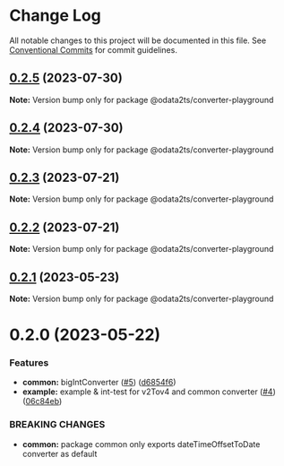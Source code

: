 # Change Log

All notable changes to this project will be documented in this file.
See [Conventional Commits](https://conventionalcommits.org) for commit guidelines.

## [0.2.5](https://github.com/odata2ts/converter/compare/@odata2ts/converter-playground@0.2.4...@odata2ts/converter-playground@0.2.5) (2023-07-30)

**Note:** Version bump only for package @odata2ts/converter-playground





## [0.2.4](https://github.com/odata2ts/converter/compare/@odata2ts/converter-playground@0.2.3...@odata2ts/converter-playground@0.2.4) (2023-07-30)

**Note:** Version bump only for package @odata2ts/converter-playground





## [0.2.3](https://github.com/odata2ts/converter/compare/@odata2ts/converter-playground@0.2.2...@odata2ts/converter-playground@0.2.3) (2023-07-21)

**Note:** Version bump only for package @odata2ts/converter-playground





## [0.2.2](https://github.com/odata2ts/converter/compare/@odata2ts/converter-playground@0.2.1...@odata2ts/converter-playground@0.2.2) (2023-07-21)

**Note:** Version bump only for package @odata2ts/converter-playground





## [0.2.1](https://github.com/odata2ts/converter/compare/@odata2ts/converter-playground@0.2.0...@odata2ts/converter-playground@0.2.1) (2023-05-23)

**Note:** Version bump only for package @odata2ts/converter-playground





# 0.2.0 (2023-05-22)


### Features

* **common:** bigIntConverter ([#5](https://github.com/odata2ts/converter/issues/5)) ([d6854f6](https://github.com/odata2ts/converter/commit/d6854f6c1081fd0f2ad60e6f7f53e7b9c0bdeec3))
* **example:** example & int-test for v2Tov4 and common converter ([#4](https://github.com/odata2ts/converter/issues/4)) ([06c84eb](https://github.com/odata2ts/converter/commit/06c84ebed5c82d305f2472e7ac90880425ed17c0))


### BREAKING CHANGES

* **common:** package common only exports dateTimeOffsetToDate converter as default
